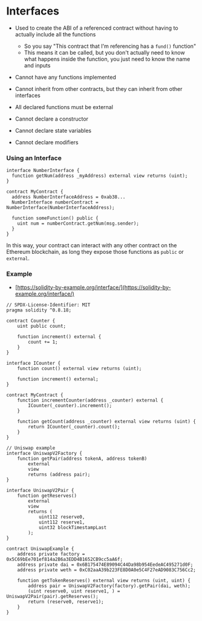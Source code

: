 # Interfaces

* Used to create the ABI of a referenced contract without having to actually include all the functions
  * So you say "This contract that I'm referencing has a `fund()` function"
  * This means it can be called, but you don't actually need to know what happens inside the function, you just need to know the name and inputs



* Cannot have any functions implemented
* Cannot inherit from other contracts, but they can inherit from other interfaces
* All declared functions must be external
* Cannot declare a constructor
* Cannot declare state variables
* Cannot declare modifiers

### Using an Interface

```solidity
interface NumberInterface {
  function getNum(address _myAddress) external view returns (uint);
}

contract MyContract {
  address NumberInterfaceAddress = 0xab38... 
  NumberInterface numberContract = NumberInterface(NumberInterfaceAddress);

  function someFunction() public {
    uint num = numberContract.getNum(msg.sender);
  }
}
```

In this way, your contract can interact with any other contract on the Ethereum blockchain, as long they expose those functions as `public` or `external`.

### Example

* [https://solidity-by-example.org/interface/](https://solidity-by-example.org/interface/)

```solidity
// SPDX-License-Identifier: MIT
pragma solidity ^0.8.18;

contract Counter {
    uint public count;

    function increment() external {
        count += 1;
    }
}

interface ICounter {
    function count() external view returns (uint);

    function increment() external;
}

contract MyContract {
    function incrementCounter(address _counter) external {
        ICounter(_counter).increment();
    }

    function getCount(address _counter) external view returns (uint) {
        return ICounter(_counter).count();
    }
}

// Uniswap example
interface UniswapV2Factory {
    function getPair(address tokenA, address tokenB)
        external
        view
        returns (address pair);
}

interface UniswapV2Pair {
    function getReserves()
        external
        view
        returns (
            uint112 reserve0,
            uint112 reserve1,
            uint32 blockTimestampLast
        );
}

contract UniswapExample {
    address private factory = 0x5C69bEe701ef814a2B6a3EDD4B1652CB9cc5aA6f;
    address private dai = 0x6B175474E89094C44Da98b954EedeAC495271d0F;
    address private weth = 0xC02aaA39b223FE8D0A0e5C4F27eAD9083C756Cc2;

    function getTokenReserves() external view returns (uint, uint) {
        address pair = UniswapV2Factory(factory).getPair(dai, weth);
        (uint reserve0, uint reserve1, ) = UniswapV2Pair(pair).getReserves();
        return (reserve0, reserve1);
    }
}
```
